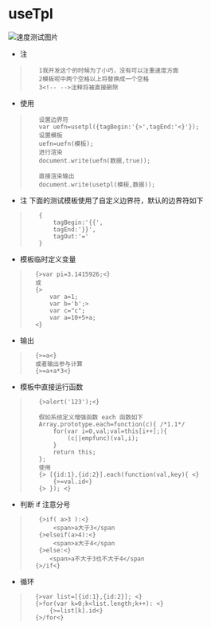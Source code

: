 # useTpl

![速度测试图片](https://github.com/NeverGiveUpLZ/useTpl/blob/master/_speed.png)

*    注
>        1我开发这个的时候为了小巧，没有可以注重速度方面
>        2模板呢中两个空格以上将替换成一个空格
>        3<!-- -->注释将被直接删除
	
*   使用
>        设置边界符
>        var uefn=usetpl({tagBegin:'{>',tagEnd:'<}'});
>        设置模板
>        uefn=uefn(模板);
>        进行渲染
>        document.write(uefn(数据,true));
>
>        直接渲染输出
>        document.write(usetpl(模板,数据));

*   注 下面的测试模板使用了自定义边界符，默认的边界符如下
>        {
>            tagBegin:'{{',
>            tagEnd:'}}',
>            tagOut:'='
>        }
*   模板临时定义变量
>		{>var pi=3.1415926;<}
>		或
>		{>
>			var a=1;
>			var b='b';>
>			var c="c";
>			var a=10+5+a;
>		<}


*   输出
>		{>=a<}
>		或者输出参与计算
>		{>=a+a*3<}

*    模板中直接运行函数
>        {>alert('123');<}
>        
>        假如系统定义增强函数 each 函数如下
>        Array.prototype.each=function(c){ /*1.1*/
>            for(var i=0,val;val=this[i++];){
>                (c||empfunc)(val,i);
>            }
>            return this;
>        };
>        使用
>        {> [{id:1},{id:2}].each(function(val,key){ <}
>            {>=val.id<}
>        {> }); <}
>
*    判断 if 注意分号
>        {>if( a>3 ):<}
>            <span>a大于3</span
>        {>elseif(a>4):<}
>            <span>a大于4</span
>        {>else:<}
>			<span>a不大于3也不大于4</span
>		{>/if<}
>			
*	循环
>	    {>var list=[{id:1},{id:2}]; <}
>		{>for(var k=0;k<list.length;k++): <}
>			{>=list[k].id<}
>		{>/for<}
>				
>
